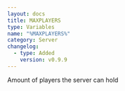 ```yaml
---
layout: docs
title: MAXPLAYERS
type: Variables
name: "%MAXPLAYERS%"
category: Server
changelog:
  - type: Added
    version: v0.9.9
---
```

Amount of players the server can hold
